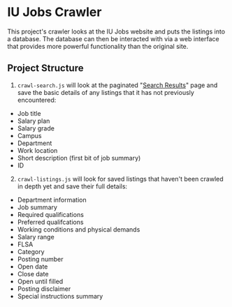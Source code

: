 # IU Jobs Crawler
This project's crawler looks at the IU Jobs website and puts the listings into a database. The database can then be interacted with via a web interface that provides more powerful functionality than the original site.

## Project Structure
1. ``crawl-search.js`` will look at the paginated "[Search Results](https://iujobs.peopleadmin.com/postings/search)" page and save the basic details of any listings that it has not previously encountered:
  - Job title
  - Salary plan
  - Salary grade
  - Campus
  - Department
  - Work location
  - Short description (first bit of job summary)
  - ID
2. ``crawl-listings.js`` will look for saved listings that haven't been crawled in depth yet and save their full details:
  - Department information
  - Job summary
  - Required qualifications
  - Preferred qualifcations
  - Working conditions and physical demands
  - Salary range
  - FLSA
  - Category
  - Posting number
  - Open date
  - Close date
  - Open until filled
  - Posting disclaimer
  - Special instructions summary
